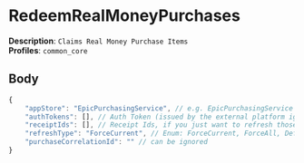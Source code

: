 # RedeemRealMoneyPurchases

**Description**: `Claims Real Money Purchase Items` \
**Profiles**: `common_core`

## Body

```js
{
    "appStore": "EpicPurchasingService", // e.g. EpicPurchasingService
    "authTokens": [], // Auth Token (issued by the external platform ig) - Used for all app Stores expect EpicPurchasingService & SamsungGalaxyAppStore
    "receiptIds": [], // Receipt Ids, if you just want to refresh those
    "refreshType": "ForceCurrent", // Enum: ForceCurrent, ForceAll, Default, UpdateOfflineAuth
    "purchaseCorrelationId": "" // can be ignored
}
```
